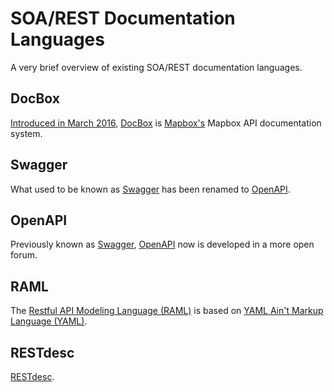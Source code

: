 # SOA/REST Documentation Languages

A very brief overview of existing SOA/REST documentation languages.


## DocBox

[Introduced in March 2016](http://www.mapbox.com/blog/docbox/), [DocBox](https://github.com/mapbox/docbox) is [Mapbox's](http://www.mapbox.com/) Mapbox API documentation system.


## Swagger

What used to be known as [Swagger](http://swagger.io/) has been renamed to [OpenAPI](http://openapis.org/).


## OpenAPI

Previously known as [Swagger](http://swagger.io/), [OpenAPI](http://openapis.org/) now is developed in a more open forum.


## RAML

The [Restful API Modeling Language (RAML)](http://raml.org/) is based on [YAML Ain't Markup Language (YAML)](http://yaml.org/).
 

## RESTdesc

[RESTdesc](http://restdesc.org/).
 
